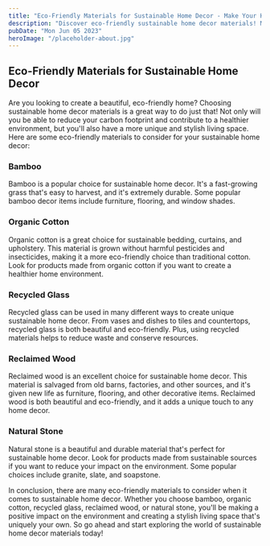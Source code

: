 ```yaml
---
title: "Eco-Friendly Materials for Sustainable Home Decor - Make Your Home Decor Green!"
description: "Discover eco-friendly sustainable home decor materials! Make your home look beautiful and help save the planet! Click here to learn more."
pubDate: "Mon Jun 05 2023"
heroImage: "/placeholder-about.jpg"
---
```


## Eco-Friendly Materials for Sustainable Home Decor

Are you looking to create a beautiful, eco-friendly home? Choosing sustainable home decor materials is a great way to do just that! Not only will you be able to reduce your carbon footprint and contribute to a healthier environment, but you&#39;ll also have a more unique and stylish living space. Here are some eco-friendly materials to consider for your sustainable home decor:

### Bamboo

Bamboo is a popular choice for sustainable home decor. It&#39;s a fast-growing grass that&#39;s easy to harvest, and it&#39;s extremely durable. Some popular bamboo decor items include furniture, flooring, and window shades.

### Organic Cotton

Organic cotton is a great choice for sustainable bedding, curtains, and upholstery. This material is grown without harmful pesticides and insecticides, making it a more eco-friendly choice than traditional cotton. Look for products made from organic cotton if you want to create a healthier home environment.

### Recycled Glass

Recycled glass can be used in many different ways to create unique sustainable home decor. From vases and dishes to tiles and countertops, recycled glass is both beautiful and eco-friendly. Plus, using recycled materials helps to reduce waste and conserve resources.

### Reclaimed Wood

Reclaimed wood is an excellent choice for sustainable home decor. This material is salvaged from old barns, factories, and other sources, and it&#39;s given new life as furniture, flooring, and other decorative items. Reclaimed wood is both beautiful and eco-friendly, and it adds a unique touch to any home decor.

### Natural Stone

Natural stone is a beautiful and durable material that&#39;s perfect for sustainable home decor. Look for products made from sustainable sources if you want to reduce your impact on the environment. Some popular choices include granite, slate, and soapstone.

In conclusion, there are many eco-friendly materials to consider when it comes to sustainable home decor. Whether you choose bamboo, organic cotton, recycled glass, reclaimed wood, or natural stone, you&#39;ll be making a positive impact on the environment and creating a stylish living space that&#39;s uniquely your own. So go ahead and start exploring the world of sustainable home decor materials today!